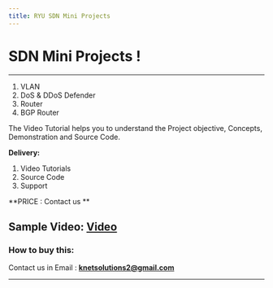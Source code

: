 ```yaml
---
title: RYU SDN Mini Projects 
---
```


# SDN Mini Projects !

---

1. VLAN
2. DoS & DDoS Defender
3. Router
4. BGP Router

The Video Tutorial helps you to understand the Project objective, Concepts, Demonstration and Source Code.

**Delivery:**
1. Video Tutorials
2. Source Code
3. Support

**PRICE : Contact us **

**Sample Video:   [Video](https://youtu.be/A6mEkQZiP7M)**
---


### How to buy this:  

Contact us in Email : **knetsolutions2@gmail.com**

---
